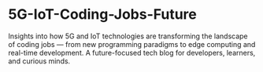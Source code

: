 # 5G-IoT-Coding-Jobs-Future
Insights into how 5G and IoT technologies are transforming the landscape of coding jobs — from new programming paradigms to edge computing and real-time development. A future-focused tech blog for developers, learners, and curious minds.
